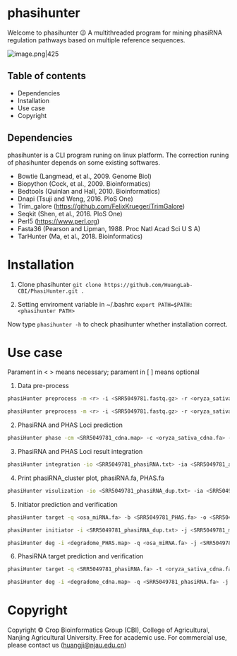 # phasihunter
Welcome to phasihunter 😉
A multithreaded program for mining phasiRNA regulation pathways based on multiple reference sequences.

![image.png|425](https://sandbox-1314381151.cos.ap-nanjing.myqcloud.com/pic/202307312031023.png)

## Table of contents
- Dependencies 
- Installation
- Use case
- Copyright

## Dependencies
phasihunter is a CLI program runing on linux platform. The correction runing of phasihunter depends on some existing softwares.
- Bowtie (Langmead, et al., 2009. Genome Biol)
- Biopython (Cock, et al., 2009. Bioinformatics)
- Bedtools (Quinlan and Hall, 2010. Bioinformatics)
- Dnapi (Tsuji and Weng, 2016. PloS One)
- Trim_galore (https://github.com/FelixKrueger/TrimGalore)
- Seqkit (Shen, et al., 2016. PloS One)
- Perl5 (https://www.perl.org)
- Fasta36 (Pearson and Lipman, 1988. Proc Natl Acad Sci U S A)
- TarHunter (Ma, et al., 2018. Bioinformatics)

# Installation
1. Clone phasihunter
`git clone https://github.com/HuangLab-CBI/PhasiHunter.git .`

2. Setting enviroment variable in ~/.bashrc
`export PATH=$PATH:<phasihunter PATH>`

Now type `phasihunter -h` to check phasihunter whether installation correct.

# Use case
Parament in < > means necessary; parament in [ ] means optional

1. Data pre-process
```bash
phasiHunter preprocess -m <r> -i <SRR5049781.fastq.gz> -r <oryza_sativa_cdna.fa> -o [SRR5049781_cdna.map]

phasiHunter preprocess -m <r> -i <SRR5049781.fastq.gz> -r <oryza_sativa_gdna.fa> -o [SRR5049781_gdna.map]
```
2. PhasiRNA and PHAS Loci prediction
```bash 
phasiHunter phase -cm <SRR5049781_cdna.map> -c <oryza_sativa_cdna.fa> -gm <SRR5049781_gdna.map> -g <oryza_sativa_gdna.fa> -fa <SRR7851621_trimmed_format_filter.fa> -a [SRR5049781_allsiRNA.txt] -o [SRR5049781_phasiRNA.txt] -pl [21] -j [10] -pv [0.0001] -ps [15] -pr [0.4] 
```
3. PhasiRNA and PHAS Loci result integration
```bash
phasiHunter integration -io <SRR5049781_phasiRNA.txt> -ia <SRR5049781_allsiRNA.txt> -an <oryza_sativa_gdna.gff3> -o [SRR5049781_phasiRNA_dup.txt] -a [SRR5049781_allsiRNA_dup.txt] -s [SRR5049781_summary.txt] -po [SRR5049781_phas.txt] -g <y>
```
4. Print phasiRNA_cluster plot, phasiRNA.fa, PHAS.fa
```bash
phasiHunter visulization -io <SRR5049781_phasiRNA_dup.txt> -ia <SRR5049781_allsiRNA_dup.txt> -ip <SRR5049781_phas.txt> -a [SRR5049781_alignment.txt] -o [SRR5049781.phasiRNA.fa] -p [SRR5049781.PHAS.fa] -c [oryza_sativa_cdna.fa] -g [oryza_sativa_gdna.fa] -pc [y] -pg [y]
```
5. Initiator prediction and verification
```bash 
phasiHunter target -q <osa_miRNA.fa> -b <SRR5049781_PHAS.fa> -o <SRR5049781_miR.txt> -t

phasiHunter initiator -i <SRR5049781_phasiRNA_dup.txt> -j <SRR5049781_miR.txt> -ip <SRR5049781_phas.txt> -o <SRR5049781_initiator.txt>

phasiHunter deg -i <degradome_PHAS.map> -q <osa_miRNA.fa> -j <SRR5049781_initiator.txt> -t <SRR5049781_PHAS.fa> -o <SRR5049781_initiator_verified.txt> -in <y>
```

6. PhasiRNA target prediction and verification
```bash
phasiHunter target -q <SRR5049781_phasiRNA.fa> -t <oryza_sativa_cdna.fa> -o <SRR5049781_phasiRNA_target.txt>

phasiHunter deg -i <degradome_cdna.map> -q <SRR5049781_phasiRNA.fa> -j <SRR5049781_phasiRNA_target.txt> -t <oryza_sativa_cdna.fa> -o <SRR5049781_phasiRNA_target_verified.txt> -in <n>
```

# Copyright
Copyright © Crop Bioinformatics Group (CBI), College of Agricultural, Nanjing Agricultural University.
Free for academic use. For commercial use, please contact us (huangji@njau.edu.cn)
